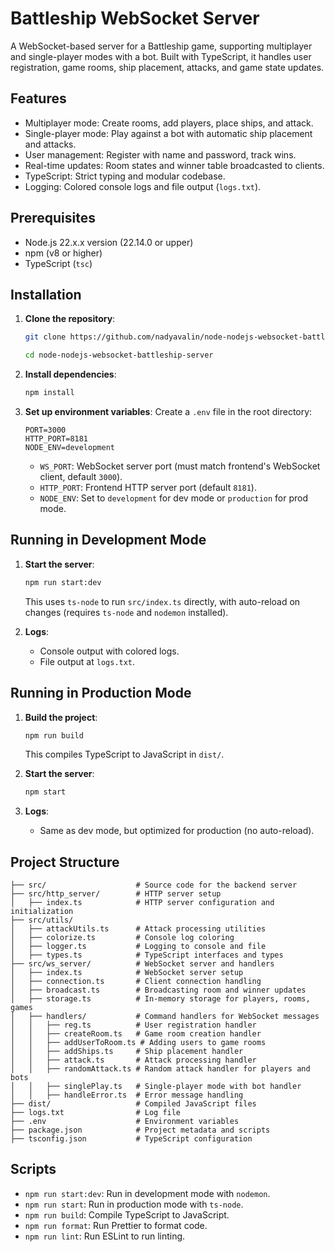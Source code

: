 # Battleship WebSocket Server

A WebSocket-based server for a Battleship game, supporting multiplayer and single-player modes with a bot. Built with TypeScript, it handles user registration, game rooms, ship placement, attacks, and game state updates.

## Features

- Multiplayer mode: Create rooms, add players, place ships, and attack.
- Single-player mode: Play against a bot with automatic ship placement and attacks.
- User management: Register with name and password, track wins.
- Real-time updates: Room states and winner table broadcasted to clients.
- TypeScript: Strict typing and modular codebase.
- Logging: Colored console logs and file output (`logs.txt`).

## Prerequisites

- Node.js 22.x.x version (22.14.0 or upper)
- npm (v8 or higher)
- TypeScript (`tsc`)

## Installation

1. **Clone the repository**:
   ```bash
   git clone https://github.com/nadyavalin/node-nodejs-websocket-battleship-server.git
   ```
   ```bash
   cd node-nodejs-websocket-battleship-server
   ```
2. **Install dependencies**:

   ```bash
   npm install
   ```

3. **Set up environment variables**:
   Create a `.env` file in the root directory:
   ```env
   PORT=3000
   HTTP_PORT=8181
   NODE_ENV=development
   ```
   - `WS_PORT`: WebSocket server port (must match frontend's WebSocket client, default `3000`).
   - `HTTP_PORT`: Frontend HTTP server port (default `8181`).
   - `NODE_ENV`: Set to `development` for dev mode or `production` for prod mode.

## Running in Development Mode

1. **Start the server**:

   ```bash
   npm run start:dev
   ```

   This uses `ts-node` to run `src/index.ts` directly, with auto-reload on changes (requires `ts-node` and `nodemon` installed).

2. **Logs**:
   - Console output with colored logs.
   - File output at `logs.txt`.

## Running in Production Mode

1. **Build the project**:
   ```bash
   npm run build
   ```
   This compiles TypeScript to JavaScript in `dist/`.
2. **Start the server**:

   ```bash
   npm start
   ```

3. **Logs**:
   - Same as dev mode, but optimized for production (no auto-reload).

## Project Structure

```
├── src/                    # Source code for the backend server
├── src/http_server/        # HTTP server setup
│   ├── index.ts            # HTTP server configuration and initialization
├── src/utils/
│   ├── attackUtils.ts      # Attack processing utilities
│   ├── colorize.ts         # Console log coloring
│   ├── logger.ts           # Logging to console and file
│   ├── types.ts            # TypeScript interfaces and types
├── src/ws_server/          # WebSocket server and handlers
│   ├── index.ts            # WebSocket server setup
│   ├── connection.ts       # Client connection handling
│   ├── broadcast.ts        # Broadcasting room and winner updates
│   ├── storage.ts          # In-memory storage for players, rooms, games
│   ├── handlers/           # Command handlers for WebSocket messages
│   │   ├── reg.ts          # User registration handler
│   │   ├── createRoom.ts   # Game room creation handler
│   │   ├── addUserToRoom.ts # Adding users to game rooms
│   │   ├── addShips.ts     # Ship placement handler
│   │   ├── attack.ts       # Attack processing handler
│   │   ├── randomAttack.ts # Random attack handler for players and bots
│   │   ├── singlePlay.ts   # Single-player mode with bot handler
│   │   ├── handleError.ts  # Error message handling
├── dist/                   # Compiled JavaScript files
├── logs.txt                # Log file
├── .env                    # Environment variables
├── package.json            # Project metadata and scripts
├── tsconfig.json           # TypeScript configuration
```

## Scripts

- `npm run start:dev`: Run in development mode with `nodemon`.
- `npm run start`: Run in production mode with `ts-node`.
- `npm run build`: Compile TypeScript to JavaScript.
- `npm run format`: Run Prettier to format code.
- `npm run lint`: Run ESLint to run linting.
